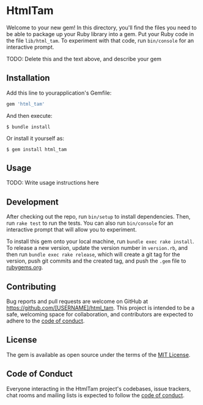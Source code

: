 # HtmlTam

Welcome to your new gem! In this directory, you'll find the files you need to be able to package up your Ruby library into a gem. Put your Ruby code in the file `lib/html_tam`. To experiment with that code, run `bin/console` for an interactive prompt.

TODO: Delete this and the text above, and describe your gem

## Installation

Add this line to yourapplication's Gemfile:

```ruby
gem 'html_tam'
```

And then execute:

    $ bundle install

Or install it yourself as:

    $ gem install html_tam

## Usage

TODO: Write usage instructions here

## Development

After checking out the repo, run `bin/setup` to install dependencies. Then, run `rake test` to run the tests. You can also run `bin/console` for an interactive prompt that will allow you to experiment.

To install this gem onto your local machine, run `bundle exec rake install`. To release a new version, update the version number in `version.rb`, and then run `bundle exec rake release`, which will create a git tag for the version, push git commits and the created tag, and push the `.gem` file to [rubygems.org](https://rubygems.org).

## Contributing

Bug reports and pull requests are welcome on GitHub at https://github.com/[USERNAME]/html_tam. This project is intended to be a safe, welcoming space for collaboration, and contributors are expected to adhere to the [code of conduct](https://github.com/[USERNAME]/html_tam/blob/master/CODE_OF_CONDUCT.md).


## License

The gem is available as open source under the terms of the [MIT License](https://opensource.org/licenses/MIT).

## Code of Conduct

Everyone interacting in the HtmlTam project's codebases, issue trackers, chat rooms and mailing lists is expected to follow the [code of conduct](https://github.com/[USERNAME]/html_tam/blob/master/CODE_OF_CONDUCT.md).
